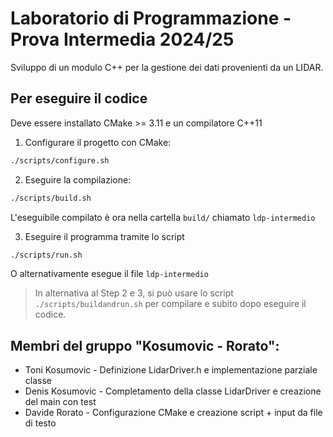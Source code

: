 # Laboratorio di Programmazione - Prova Intermedia 2024/25

Sviluppo di un modulo C++ per la gestione dei dati provenienti da un LIDAR.

## Per eseguire il codice

Deve essere installato CMake >= 3.11 e un compilatore C++11

1. Configurare il progetto con CMake:

``` bash
./scripts/configure.sh
```

2. Eseguire la compilazione:

``` bash
./scripts/build.sh
```
L'eseguibile compilato è ora nella cartella `build/` chiamato `ldp-intermedio`

3. Eseguire il programma tramite lo script 

``` bash
./scripts/run.sh
```

O alternativamente esegue il file `ldp-intermedio`

> In alternativa al Step 2 e 3, si può usare lo script `./scripts/buildandrun.sh` per compilare e subito dopo eseguire il codice.

## Membri del gruppo "Kosumovic - Rorato":

- Toni Kosumovic - Definizione LidarDriver.h e implementazione parziale classe
- Denis Kosumovic - Completamento della classe LidarDriver e creazione del main con test
- Davide Rorato - Configurazione CMake e creazione script + input da file di testo
